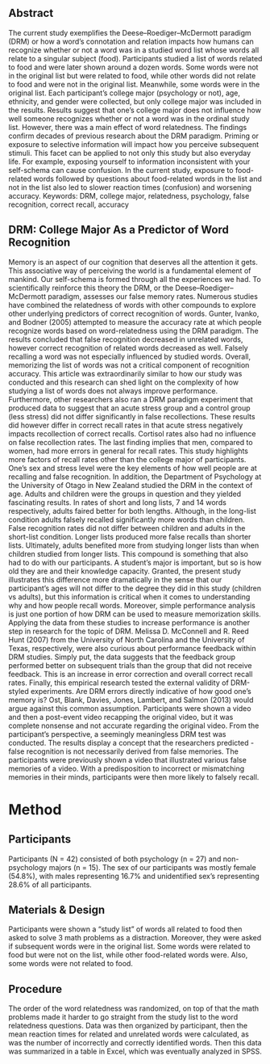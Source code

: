 ## Abstract
The current study exemplifies the Deese–Roediger–McDermott paradigm (DRM) or how a word’s connotation and relation impacts how humans can recognize whether or not a word was in a studied word list whose words all relate to a singular subject (food).  Participants studied a list of words related to food and were later shown around a dozen words.  Some words were not in the original list but were related to food, while other words did not relate to food and were not in the original list. Meanwhile, some words were in the original list.  Each participant’s college major (psychology or not), age, ethnicity, and gender were collected, but only college major was included in the results.  Results suggest that one’s college major does not influence how well someone recognizes whether or not a word was in the ordinal study list.  However, there was a main effect of word relatedness.  The findings confirm decades of previous research about the DRM paradigm.  Priming or exposure to selective information will impact how you perceive subsequent stimuli.  This facet can be applied to not only this study but also everyday life.  For example, exposing yourself to information inconsistent with your self-schema can cause confusion.  In the current study, exposure to food-related words followed by questions about food-related words in the list and not in the list also led to slower reaction times (confusion) and worsening accuracy.
Keywords: DRM, college major, relatedness, psychology, false recognition, correct recall, accuracy
 
## DRM: College Major As a Predictor of Word Recognition
Memory is an aspect of our cognition that deserves all the attention it gets.  This associative way of perceiving the world is a fundamental element of mankind.  Our self-schema is formed through all the experiences we had.  To scientifically reinforce this theory the DRM, or the Deese–Roediger–McDermott paradigm, assesses our false memory rates.  Numerous studies have combined the relatedness of words with other compounds to explore other underlying predictors of correct recognition of words.  Gunter, Ivanko, and Bodner (2005) attempted to measure the accuracy rate at which people recognize words based on word-relatedness using the DRM paradigm.  The results concluded that false recognition decreased in unrelated words, however correct recognition of related words decreased as well.  Falsely recalling a word was not especially influenced by studied words.  Overall, memorizing the list of words was not a critical component of recognition accuracy.  This article was extraordinarily similar to how our study was conducted and this research can shed light on the complexity of how studying a list of words does not always improve performance.
Furthermore, other researchers also ran a DRM paradigm experiment that produced data to suggest that an acute stress group and a control group (less stress) did not differ significantly in false recollections.  These results did however differ in correct recall rates in that acute stress negatively impacts recollection of correct recalls.  Cortisol rates also had no influence on false recollection rates.  The last finding implies that men, compared to women, had more errors in general for recall rates.  This study highlights more factors of recall rates other than the college major of participants. One’s sex and stress level were the key elements of how well people are at recalling and false recognition.
In addition, the Department of Psychology at the University of Otago in New Zealand studied the DRM in the context of age.  Adults and children were the groups in question and they yielded fascinating results.  In rates of short and long lists, 7 and 14 words respectively, adults faired better for both lengths.  Although, in the long-list condition adults falsely recalled significantly more words than children.  False recognition rates did not differ between children and adults in the short-list condition.  Longer lists produced more false recalls than shorter lists.  Ultimately, adults benefited more from studying longer lists than when children studied from longer lists.  This compound is something that also had to do with our participants.  A student’s major is important, but so is how old they are and their knowledge capacity.  Granted, the present study illustrates this difference more dramatically in the sense that our participant’s ages will not differ to the degree they did in this study (children vs adults), but this information is critical when it comes to understanding why and how people recall words.
Moreover, simple performance analysis is just one portion of how DRM can be used to measure memorization skills.  Applying the data from these studies to increase performance is another step in research for the topic of DRM.  Melissa D. McConnell and R. Reed Hunt (2007) from the University of North Carolina and the University of Texas, respectively, were also curious about performance feedback within DRM studies.  Simply put, the data suggests that the feedback group performed better on subsequent trials than the group that did not receive feedback.  This is an increase in error correction and overall correct recall rates.
Finally, this empirical research tested the external validity of DRM-styled experiments.  Are DRM errors directly indicative of how good one’s memory is?  Ost, Blank, Davies, Jones, Lambert, and Salmon (2013) would argue against this common assumption.  Participants were shown a video and then a post-event video recapping the original video, but it was complete nonsense and not accurate regarding the original video.  From the participant’s perspective, a seemingly meaningless DRM test was conducted.  The results display a concept that the researchers predicted - false recognition is not necessarily derived from false memories.  The participants were previously shown a video that illustrated various false memories of a video.  With a predisposition to incorrect or mismatching memories in their minds, participants were then more likely to falsely recall.
# Method
## Participants
Participants (N = 42) consisted of both psychology (n = 27) and non-psychology majors (n = 15). The sex of our participants was mostly female (54.8%), with males representing 16.7% and unidentified sex’s representing 28.6% of all participants.
## Materials & Design
Participants were shown a “study list” of words all related to food then asked to solve 3 math problems as a distraction. Moreover, they were asked if subsequent words were in the original list. Some words were related to food but were not on the list, while other food-related words were. Also, some words were not related to food. 
## Procedure
The order of the word relatedness was randomized, on top of that the math problems made it harder to go straight from the study list to the word relatedness questions.  Data was then organized by participant, then the mean reaction times for related and unrelated words were calculated, as was the number of incorrectly and correctly identified words. Then this data was summarized in a table in Excel, which was eventually analyzed in SPSS.
